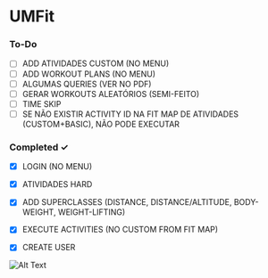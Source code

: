# UMFit

### To-Do
- [ ] ADD ATIVIDADES CUSTOM (NO MENU)
- [ ] ADD WORKOUT PLANS (NO MENU)
- [ ] ALGUMAS QUERIES (VER NO PDF)
- [ ] GERAR WORKOUTS ALEATÓRIOS (SEMI-FEITO)
- [ ] TIME SKIP
- [ ] SE NÃO EXISTIR ACTIVITY ID NA FIT MAP DE ATIVIDADES (CUSTOM+BASIC), NÃO PODE EXECUTAR

### Completed  ✓
- [x] LOGIN (NO MENU)
- [x] ATIVIDADES HARD
- [x] ADD SUPERCLASSES (DISTANCE, DISTANCE/ALTITUDE, BODY-WEIGHT, WEIGHT-LIFTING)
- [x] EXECUTE ACTIVITIES (NO CUSTOM FROM FIT MAP)
- [x] CREATE USER


![Alt Text](https://media.tenor.com/nyYC6dg86mQAAAAM/maxime-mr-bean-profile-pic.gif)